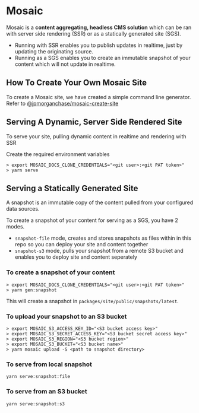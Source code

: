 # Mosaic

Mosaic is a **content aggregating, headless CMS solution** which can be ran with server side rendering (SSR) or as a statically generated site (SGS).

- Running with SSR enables you to publish updates in realtime, just by updating the originating source.
- Running as a SGS enables you to create an immutable snapshot of your content which will not update in realtime.

## How To Create Your Own Mosaic Site

To create a Mosaic site, we have created a simple command line generator.  
Refer to [@jpmorganchase/mosaic-create-site](./packages/create-site/README.md)

## Serving A Dynamic, Server Side Rendered Site

To serve your site, pulling dynamic content in realtime and rendering with SSR

Create the required environment variables

```
> export MOSAIC_DOCS_CLONE_CREDENTIALS="<git user>:<git PAT token>"
> yarn serve
```

## Serving a Statically Generated Site

A snapshot is an immutable copy of the content pulled from your configured data sources.

To create a snapshot of your content for serving as a SGS, you have 2 modes.

- `snapshot-file` mode, creates and stores snapshots as files within in this repo so you can deploy your site and content together
- `snapshot-s3` mode, pulls your snapshot from a remote S3 bucket and enables you to deploy site and content seperately

### To create a snapshot of your content

```
> export MOSAIC_DOCS_CLONE_CREDENTIALS="<git user>:<git PAT token>"
> yarn gen:snapshot
```

This will create a snapshot in `packages/site/public/snapshots/latest`.

### To upload your snapshot to an S3 bucket

```
> export MOSAIC_S3_ACCESS_KEY_ID="<S3 bucket access key>"
> export MOSAIC_S3_SECRET_ACCESS_KEY="<S3 bucket secret access key>"
> export MOSAIC_S3_REGION="<S3 bucket region>"
> export MOSAIC_S3_BUCKET="<S3 bucket name>"
> yarn mosaic upload -S <path to snapshot directory>
```

### To serve from local snapshot

`yarn serve:snapshot:file`

### To serve from an S3 bucket

`yarn serve:snapshot:s3`
